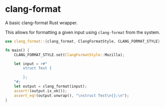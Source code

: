 <!--
SPDX-FileCopyrightText: 2021 Klarälvdalens Datakonsult AB, a KDAB Group company <info@kdab.com>
SPDX-FileContributor: Andrew Hayzen <andrew.hayzen@kdab.com>

SPDX-License-Identifier: MIT OR Apache-2.0
-->

# clang-format

A basic clang-format Rust wrapper.

This allows for formatting a given input using `clang-format` from the system.

```rust
use clang_format::{clang_format, ClangFormatStyle, CLANG_FORMAT_STYLE};

fn main() {
    CLANG_FORMAT_STYLE.set(ClangFormatStyle::Mozilla);

    let input = r#"
        struct Test {

        };
    "#;
    let output = clang_format(input);
    assert!(output.is_ok());
    assert_eq!(output.unwrap(), "\nstruct Test\n{};\n");
}
```

